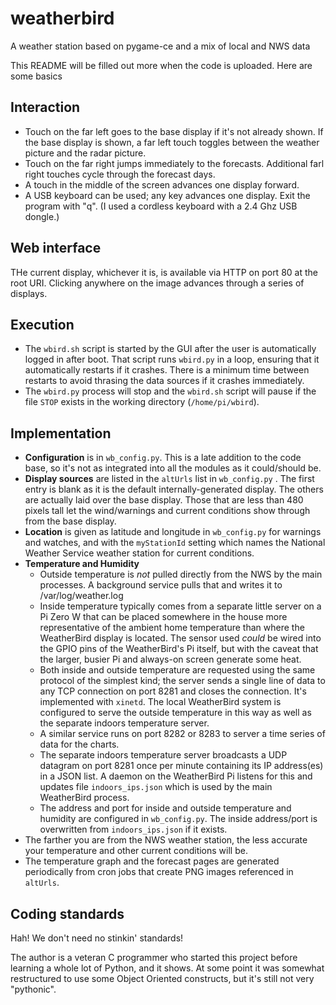 # weatherbird
A weather station based on pygame-ce and a mix of local and NWS data

This README will be filled out more when the code is uploaded. Here are some basics

## Interaction ##
- Touch on the far left goes to the base display if it's not already shown. If the base display is shown, a far left touch toggles between the weather picture and the radar picture.
- Touch on the far right jumps immediately to the forecasts. Additional farl right touches cycle through the forecast days.
- A touch in the middle of the screen advances one display forward.
- A USB keyboard can be used; any key advances one display. Exit the program with "q". (I used a cordless keyboard with a 2.4 Ghz USB dongle.)

## Web interface ##
THe current display, whichever it is, is available via HTTP on port 80 at the root URI. Clicking anywhere on the image advances through a series of displays.

## Execution ##
- The ```wbird.sh``` script is started by the GUI after the user is automatically logged in after boot. That script runs ```wbird.py``` in a loop, ensuring that it automatically restarts if it crashes. There is a minimum time between restarts to avoid thrasing the data sources if it crashes immediately.
- The ```wbird.py``` process will stop and the ```wbird.sh``` script will pause if the file ```STOP``` exists in the working directory (```/home/pi/wbird```).

## Implementation ##
- **Configuration** is in ```wb_config.py```. This is a late addition to the code base, so it's not as integrated into all the modules as it could/should be.
- **Display sources** are listed in the ```altUrls``` list in ```wb_config.py``` . The first entry is blank as it is the default internally-generated display. The others are actually laid over the base display. Those that are less than 480 pixels tall let the wind/warnings and current conditions show through from the base display.
- **Location** is given as latitude and longitude in ```wb_config.py``` for warnings and watches, and with the ```myStationId``` setting which names the National Weather Service weather station for current conditions.
- **Temperature and Humidity**
  - Outside temperature is *not* pulled directly from the NWS by the main processes. A background service pulls that and writes it to /var/log/weather.log
  - Inside temperature typically comes from a separate little server on a Pi Zero W that can be placed somewhere in the house more representative of the ambient home temperature than where the WeatherBird display is located. The sensor used *could* be wired into the GPIO pins of the WeatherBird's Pi itself, but with the caveat that the larger, busier Pi and always-on screen generate some heat.
  - Both inside and outside temperature are requested using the same protocol of the simplest kind; the server sends a single line of data to any TCP connection on port 8281 and closes the connection. It's implemented with ```xinetd```. The local WeatherBird system is configured to serve the outside temperature in this way as well as the separate indoors temperature server.
  - A similar service runs on port 8282 or 8283 to server a time series of data for the charts.
  - The separate indoors temperature server broadcasts a UDP datagram on port 8281 once per minute containing its IP address(es) in a JSON list. A daemon on the WeatherBird Pi listens for this and updates file ```indoors_ips.json``` which is used by the main WeatherBird process.
  - The address and port for inside and outside temperature and humidity are configured in ```wb_config.py```. The inside address/port is overwritten from ```indoors_ips.json``` if it exists.
- The farther you are from the NWS weather station, the less accurate your temperature and other current conditions will be.
- The temperature graph and the forecast pages are generated periodically from cron jobs that create PNG images referenced in ```altUrls```.

## Coding standards ##
Hah! We don't need no stinkin' standards!

The author is a veteran C programmer who started this project before learning a whole lot of Python, and it shows. At some point it was somewhat restructured to use some Object Oriented constructs, but it's still not very "pythonic".
